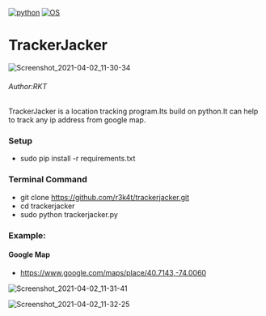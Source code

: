 [![python](https://img.shields.io/badge/Program-Python-brightgreen.svg)](https://www.python.org/downloads/release/python/)
[![OS](https://img.shields.io/badge/Tested%20On-Linux-yellowgreen.svg)](https://en.wikipedia.org/wiki/Linux)

# TrackerJacker

![Screenshot_2021-04-02_11-30-34](https://user-images.githubusercontent.com/69615463/113385266-9b592980-93a9-11eb-87a4-cc5c54e52e42.png)

<h6>Author:RKT</h6>

TrackerJacker is a location tracking program.Its build on python.It can help to track any ip address from google map.

### Setup ###

+ sudo pip install -r requirements.txt

### Terminal Command ###

+ git clone https://github.com/r3k4t/trackerjacker.git
+ cd trackerjacker
+ sudo python trackerjacker.py


### Example: ###

<h4>Google Map</h4>

+ https://www.google.com/maps/place/40.7143,-74.0060

![Screenshot_2021-04-02_11-31-41](https://user-images.githubusercontent.com/69615463/113385108-45848180-93a9-11eb-9a06-1344f09c09a8.png)


![Screenshot_2021-04-02_11-32-25](https://user-images.githubusercontent.com/69615463/113385226-87adc300-93a9-11eb-9511-3b78f1d2b57f.png)



